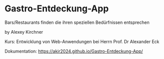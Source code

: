 # Gastro-Entdeckung-App
Bars/Restaurants finden die ihren speziellen Bedürfnissen entsprechen

by Alexey Kirchner 

Kurs: Entwicklung von Web-Anwendungen bei Herrn Prof. Dr Alexander Eck

Dokumentation: https://akir2024.github.io/Gastro-Entdeckung-App/
